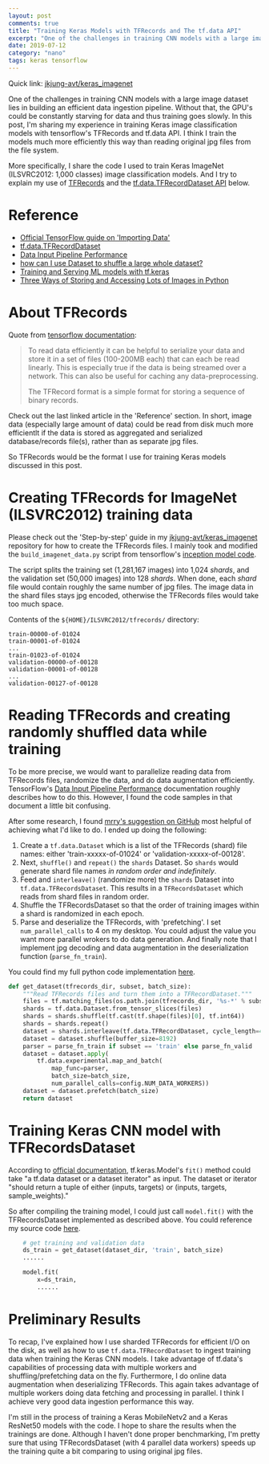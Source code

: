 ```yaml
---
layout: post
comments: true
title: "Training Keras Models with TFRecords and The tf.data API"
excerpt: "One of the challenges in training CNN models with a large image dataset lies in building an efficient data ingestion pipeline.  Without that, the GPU's could be constantly starving for data and thus training goes slowly.  In this post, I'm sharing my experience in training Keras image classification models with tensorflow's TFRecords and tf.data API.  I think I train the models much more efficiently this way than reading original jpg files from the file system."
date: 2019-07-12
category: "nano"
tags: keras tensorflow
---
```


Quick link: [jkjung-avt/keras_imagenet](https://github.com/jkjung-avt/keras_imagenet)

One of the challenges in training CNN models with a large image dataset lies in building an efficient data ingestion pipeline.  Without that, the GPU's could be constantly starving for data and thus training goes slowly.  In this post, I'm sharing my experience in training Keras image classification models with tensorflow's TFRecords and tf.data API.  I think I train the models much more efficiently this way than reading original jpg files from the file system.

More specifically, I share the code I used to train Keras ImageNet (ILSVRC2012: 1,000 classes) image classification models.  And I try to explain my use of [TFRecords](https://www.tensorflow.org/tutorials/load_data/tf_records) and the [tf.data.TFRecordDataset API](https://www.tensorflow.org/api_docs/python/tf/data/TFRecordDataset) below.

# Reference

* [Official TensorFlow guide on 'Importing Data'](https://www.tensorflow.org/guide/datasets)
* [tf.data.TFRecordDataset](https://www.tensorflow.org/api_docs/python/tf/data/TFRecordDataset)
* [Data Input Pipeline Performance](https://www.tensorflow.org/guide/performance/datasets)
* [how can I use Dataset to shuffle a large whole dataset?](https://github.com/tensorflow/tensorflow/issues/14857#issuecomment-347261151)
* [Training and Serving ML models with tf.keras](https://medium.com/tensorflow/training-and-serving-ml-models-with-tf-keras-fd975cc0fa27)
* [Three Ways of Storing and Accessing Lots of Images in Python](https://realpython.com/storing-images-in-python/)

# About TFRecords

   Quote from [tensorflow documentation](https://www.tensorflow.org/tutorials/load_data/tf_records):

   > To read data efficiently it can be helpful to serialize your data and store it in a set of files (100-200MB each) that can each be read linearly. This is especially true if the data is being streamed over a network. This can also be useful for caching any data-preprocessing.
   >
   > The TFRecord format is a simple format for storing a sequence of binary records.

   Check out the last linked article in the 'Reference' section.  In short, image data (especially large amount of data) could be read from disk much more efficientlt if the data is stored as aggregated and serialized database/records file(s), rather than as separate jpg files.

   So TFRecords would be the format I use for training Keras models discussed in this post.

# Creating TFRecords for ImageNet (ILSVRC2012) training data

   Please check out the 'Step-by-step' guide in my [jkjung-avt/keras_imagenet](https://github.com/jkjung-avt/keras_imagenet) repository for how to create the TFRecords files.  I mainly took and modified the `build_imagenet_data.py` script from tensorflow's [inception model code](https://github.com/tensorflow/models/tree/master/research/inception/inception/data).

   The script splits the training set (1,281,167 images) into 1,024 *shards*, and the validation set (50,000 images) into 128 *shards*.  When done, each *shard* file would contain roughly the same number of jpg files.  The image data in the shard files stays jpg encoded, otherwise the TFRecords files would take too much space.

   Contents of the `${HOME}/ILSVRC2012/tfrecords/` directory:

   ```
   train-00000-of-01024
   train-00001-of-01024
   ...
   train-01023-of-01024
   validation-00000-of-00128
   validation-00001-of-00128
   ...
   validation-00127-of-00128
   ```

# Reading TFRecords and creating randomly shuffled data while training

   To be more precise, we would want to parallelize reading data from TFRecords files, randomize the data, and do data augmentation efficiently.  TensorFlow's [Data Input Pipeline Performance](https://www.tensorflow.org/guide/performance/datasets#input_pipeline_structure) documentation roughly describes how to do this.  However, I found the code samples in that document a little bit confusing.

   After some research, I found [mrry's suggestion on GitHub](https://github.com/tensorflow/tensorflow/issues/14857) most helpful of achieving what I'd like to do.  I ended up doing the following:

   1. Create a `tf.data.Dataset` which is a list of the TFRecords (shard) file names: either 'train-xxxxx-of-01024' or 'validation-xxxxx-of-00128'.
   2. Next, `shuffle()` and `repeat()` the `shards` Dataset.  So `shards` would generate shard file names *in random order and indefinitely*.
   3. Feed and `interleave()` (randomize more) the `shards` Dataset into `tf.data.TFRecordsDataset`.  This results in a `TFRecordsDataset` which reads from shard files in random order.
   4. Shuffle the TFRecordsDataset so that the order of training images within a shard is randomized in each epoch.
   5. Parse and deserialize the TFRecords, with 'prefetching'.  I set `num_parallel_calls` to 4 on my desktop.  You could adjust the value you want more parallel wrokers to do data generation.  And finally note that I implement jpg decoding and data augmentation in the deserialization function (`parse_fn_train`).

   You could find my full python code implementation [here](https://github.com/jkjung-avt/keras_imagenet/blob/master/utils/dataset.py#L119).

   ```python
   def get_dataset(tfrecords_dir, subset, batch_size):
       """Read TFRecords files and turn them into a TFRecordDataset."""
       files = tf.matching_files(os.path.join(tfrecords_dir, '%s-*' % subset))
       shards = tf.data.Dataset.from_tensor_slices(files)
       shards = shards.shuffle(tf.cast(tf.shape(files)[0], tf.int64))
       shards = shards.repeat()
       dataset = shards.interleave(tf.data.TFRecordDataset, cycle_length=4)
       dataset = dataset.shuffle(buffer_size=8192)
       parser = parse_fn_train if subset == 'train' else parse_fn_valid
       dataset = dataset.apply(
           tf.data.experimental.map_and_batch(
               map_func=parser,
               batch_size=batch_size,
               num_parallel_calls=config.NUM_DATA_WORKERS))
       dataset = dataset.prefetch(batch_size)
       return dataset
   ```

# Training Keras CNN model with TFRecordsDataset

   According to [official documentation](https://www.tensorflow.org/api_docs/python/tf/keras/Model#fit), tf.keras.Model's `fit()` method could take "a tf.data dataset or a dataset iterator" as input.  The dataset or iterator "should return a tuple of either (inputs, targets) or (inputs, targets, sample_weights)."

   So after compiling the training model, I could just call `model.fit()` with the TFRecordsDataset implemented as described above.  You could reference my source code [here](https://github.com/jkjung-avt/keras_imagenet/blob/master/train.py#L88).

   ```python
       # get training and validation data
       ds_train = get_dataset(dataset_dir, 'train', batch_size)
       ......

       model.fit(
           x=ds_train,
           ......
   ```

# Preliminary Results

   To recap, I've explained how I use sharded TFRecords for efficient I/O on the disk, as well as how to use `tf.data.TFRecordDataset` to ingest training data when training the Keras CNN models.  I take advantage of tf.data's capabilities of processing data with multiple workers and shuffling/prefetching data on the fly.  Furthermore, I do online data augmentation when deserializing TFRecords.  This again takes advantage of multiple workers doing data fetching and processing in parallel.  I think I achieve very good data ingestion performance this way.

   I'm still in the process of training a Keras MobileNetv2 and a Keras ResNet50 models with the code.  I hope to share the results when the trainings are done.  Although I haven't done proper benchmarking, I'm pretty sure that using TFRecordsDataset (with 4 parallel data workers) speeds up the training quite a bit comparing to using original jpg files.
